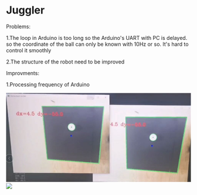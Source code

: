 # Juggler

Problems:

1.The loop in Arduino is too long so the Arduino's UART with PC is delayed. 
so the coordinate of the ball can only be known with 10Hz or so.
It's hard to control it smoothly

2.The structure of the robot need to be improved

Improvments:

1.Processing frequency of Arduino


![](https://github.com/Bjersgen/Juggler/blob/main/data/1.png)
![](https://github.com/Bjersgen/Juggler/blob/main/data/2.png)
